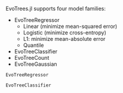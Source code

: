EvoTrees.jl supports four model families:
- EvoTreeRegressor
    - Linear (minimize mean-squared error)
    - Logistic (minimize cross-entropy)
    - L1: minimize mean-absolute error
    - Quantile
- EvoTreeClassifier
- EvoTreeCount
- EvoTreeGaussian

```@docs
EvoTreeRegressor
```

```@docs
EvoTreeClassifier
```